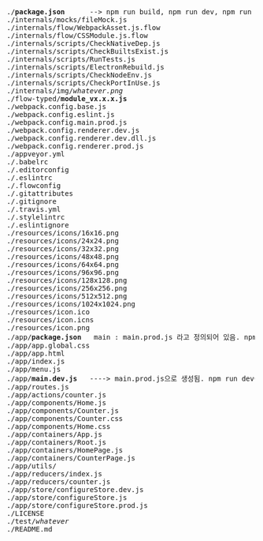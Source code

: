 
<pre>
./<b>package.json</b>      --> npm run build, npm run dev, npm run start, npm run package
./internals/mocks/fileMock.js
./internals/flow/WebpackAsset.js.flow
./internals/flow/CSSModule.js.flow
./internals/scripts/CheckNativeDep.js
./internals/scripts/CheckBuiltsExist.js
./internals/scripts/RunTests.js
./internals/scripts/ElectronRebuild.js
./internals/scripts/CheckNodeEnv.js
./internals/scripts/CheckPortInUse.js
./internals/img/<i>whatever.png</i>
./flow-typed/<b>module_vx.x.x.js</b>
./webpack.config.base.js
./webpack.config.eslint.js
./webpack.config.main.prod.js
./webpack.config.renderer.dev.js
./webpack.config.renderer.dev.dll.js
./webpack.config.renderer.prod.js
./appveyor.yml
./.babelrc
./.editorconfig
./.eslintrc
./.flowconfig
./.gitattributes
./.gitignore
./.travis.yml
./.stylelintrc
./.eslintignore
./resources/icons/16x16.png
./resources/icons/24x24.png
./resources/icons/32x32.png
./resources/icons/48x48.png
./resources/icons/64x64.png
./resources/icons/96x96.png
./resources/icons/128x128.png
./resources/icons/256x256.png
./resources/icons/512x512.png
./resources/icons/1024x1024.png
./resources/icon.ico
./resources/icon.icns
./resources/icon.png
./app/<b>package.json</b>   main : main.prod.js 라고 정의되어 있음. npm run start시 사용됨
./app/app.global.css
./app/app.html
./app/index.js
./app/menu.js
./app/<b>main.dev.js</b>   ----> main.prod.js으로 생성됨. npm run dev에서 사용함
./app/routes.js
./app/actions/counter.js
./app/components/Home.js
./app/components/Counter.js
./app/components/Counter.css
./app/components/Home.css
./app/containers/App.js
./app/containers/Root.js
./app/containers/HomePage.js
./app/containers/CounterPage.js
./app/utils/
./app/reducers/index.js
./app/reducers/counter.js
./app/store/configureStore.dev.js
./app/store/configureStore.js
./app/store/configureStore.prod.js
./LICENSE
./test/<i>whatever</i>
./README.md
</pre>
